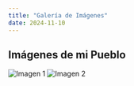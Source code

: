 ```yaml
---
title: "Galería de Imágenes"
date: 2024-11-10
---
```


## Imágenes de mi Pueblo
![Imagen 1](images/descraga.jifif)
![Imagen 2](images/mi_pueblo_2.jpg)
